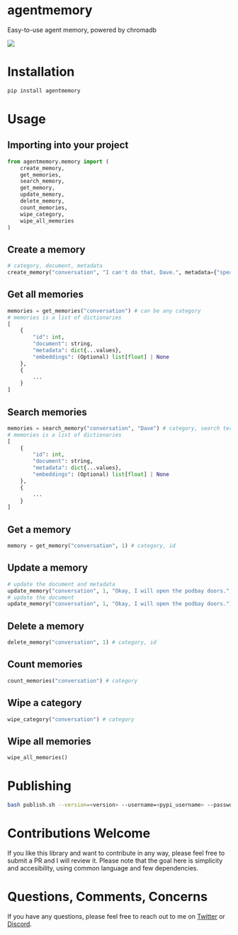 # agentmemory

Easy-to-use agent memory, powered by chromadb

<img src="resources/image.jpg">

# Installation

```bash
pip install agentmemory
```

# Usage

## Importing into your project

```python
from agentmemory.memory import (
    create_memory,
    get_memories,
    search_memory,
    get_memory,
    update_memory,
    delete_memory,
    count_memories,
    wipe_category,
    wipe_all_memories
)
```

## Create a memory

```python
# category, document, metadata
create_memory("conversation", "I can't do that, Dave.", metadata={"speaker": "HAL", "some_other_key": "some value, could be a number or string"})
```

## Get all memories

```python
memories = get_memories("conversation") # can be any category
# memories is a list of dictionaries
[
    {
        "id": int,
        "document": string,
        "metadata": dict{...values},
        "embeddings": (Optional) list[float] | None
    },
    {
        ...
    }
]
```

## Search memories

```python
memories = search_memory("conversation", "Dave") # category, search term
# memories is a list of dictionaries
[
    {
        "id": int,
        "document": string,
        "metadata": dict{...values},
        "embeddings": (Optional) list[float] | None
    },
    {
        ...
    }
]
```

## Get a memory

```python
memory = get_memory("conversation", 1) # category, id
```

## Update a memory

```python
# update the document and metadata
update_memory("conversation", 1, "Okay, I will open the podbay doors.", { "speaker": "HAL", "sentiment": "positive" }) # category, id, new document
# update the document
update_memory("conversation", 1, "Okay, I will open the podbay doors.") # category, id, new document
```

## Delete a memory

```python
delete_memory("conversation", 1) # category, id
```

## Count memories

```python
count_memories("conversation") # category
```

## Wipe a category

```python
wipe_category("conversation") # category
```

## Wipe all memories

```python
wipe_all_memories()
```

# Publishing

```bash
bash publish.sh --version=<version> --username=<pypi_username> --password=<pypi_password>
```

# Contributions Welcome

If you like this library and want to contribute in any way, please feel free to submit a PR and I will review it. Please note that the goal here is simplicity and accesibility, using common language and few dependencies.

# Questions, Comments, Concerns

If you have any questions, please feel free to reach out to me on [Twitter](https://twitter.com/spatialweeb) or [Discord](@new.moon).
